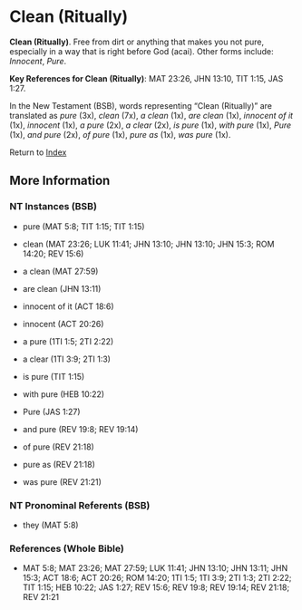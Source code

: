 # Clean (Ritually)
**Clean (Ritually)**. 
Free from dirt or anything that makes you not pure, especially in a way that is right before God (acai). 
Other forms include: 
*Innocent*, *Pure*. 


**Key References for Clean (Ritually)**: 
MAT 23:26, JHN 13:10, TIT 1:15, JAS 1:27. 




In the New Testament (BSB), words representing “Clean (Ritually)” are translated as 
*pure* (3x), *clean* (7x), *a clean* (1x), *are clean* (1x), *innocent of it* (1x), *innocent* (1x), *a pure* (2x), *a clear* (2x), *is pure* (1x), *with pure* (1x), *Pure* (1x), *and pure* (2x), *of pure* (1x), *pure as* (1x), *was pure* (1x). 


Return to [Index](00-Index.md)

## More Information

### NT Instances (BSB)

* pure (MAT 5:8; TIT 1:15; TIT 1:15)

* clean (MAT 23:26; LUK 11:41; JHN 13:10; JHN 13:10; JHN 15:3; ROM 14:20; REV 15:6)

* a clean (MAT 27:59)

* are clean (JHN 13:11)

* innocent of it (ACT 18:6)

* innocent (ACT 20:26)

* a pure (1TI 1:5; 2TI 2:22)

* a clear (1TI 3:9; 2TI 1:3)

* is pure (TIT 1:15)

* with pure (HEB 10:22)

* Pure (JAS 1:27)

* and pure (REV 19:8; REV 19:14)

* of pure (REV 21:18)

* pure as (REV 21:18)

* was pure (REV 21:21)



### NT Pronominal Referents (BSB)

* they (MAT 5:8)



### References (Whole Bible)

* MAT 5:8; MAT 23:26; MAT 27:59; LUK 11:41; JHN 13:10; JHN 13:11; JHN 15:3; ACT 18:6; ACT 20:26; ROM 14:20; 1TI 1:5; 1TI 3:9; 2TI 1:3; 2TI 2:22; TIT 1:15; HEB 10:22; JAS 1:27; REV 15:6; REV 19:8; REV 19:14; REV 21:18; REV 21:21




